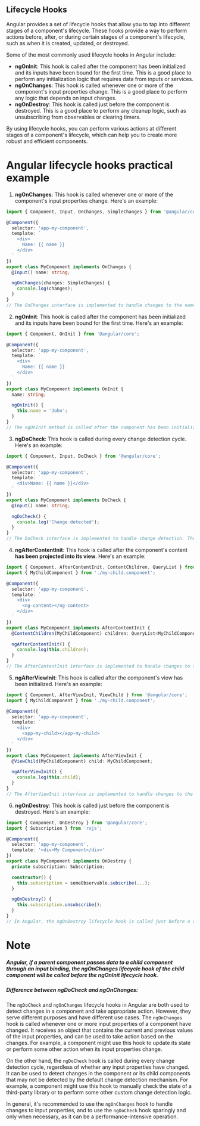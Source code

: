 ## Lifecycle Hooks

Angular provides a set of lifecycle hooks that allow you to tap into different stages of a component's lifecycle. These hooks provide a way to perform actions before, after, or during certain stages of a component's lifecycle, such as when it is created, updated, or destroyed.

Some of the most commonly used lifecycle hooks in Angular include:
- __ngOnInit__: This hook is called after the component has been initialized and its inputs have been bound for the first time. This is a good place to perform any initialization logic that requires data from inputs or services.
- __ngOnChanges__: This hook is called whenever one or more of the component's input properties change. This is a good place to perform any logic that depends on input changes.
- __ngOnDestroy__: This hook is called just before the component is destroyed. This is a good place to perform any cleanup logic, such as unsubscribing from observables or clearing timers.

By using lifecycle hooks, you can perform various actions at different stages of a component's lifecycle, which can help you to create more robust and efficient components.

# Angular lifecycle hooks practical example
1. __ngOnChanges__: This hook is called whenever one or more of the component's input properties change. Here's an example:
```typescript
import { Component, Input, OnChanges, SimpleChanges } from '@angular/core';

@Component({
  selector: 'app-my-component',
  template: `
    <div>
      Name: {{ name }}
    </div>
  `
})
export class MyComponent implements OnChanges {
  @Input() name: string;

  ngOnChanges(changes: SimpleChanges) {
    console.log(changes);
  }
}
// The OnChanges interface is implemented to handle changes to the name input property. The ngOnChanges method is called whenever the value of the name property changes. It logs the changes to the console for debugging purposes.
```

2. __ngOnInit__: This hook is called after the component has been initialized and its inputs have been bound for the first time. Here's an example:
```typescript
import { Component, OnInit } from '@angular/core';

@Component({
  selector: 'app-my-component',
  template: `
    <div>
      Name: {{ name }}
    </div>
  `
})
export class MyComponent implements OnInit {
  name: string;

  ngOnInit() {
    this.name = 'John';
  }
}
// The ngOnInit method is called after the component has been initialized. In this example, we set the value of the name property to 'John' in the ngOnInit method.
```

3. __ngDoCheck__: This hook is called during every change detection cycle. Here's an example:
```typescript
import { Component, Input, DoCheck } from '@angular/core';

@Component({
  selector: 'app-my-component',
  template: `
    <div>Name: {{ name }}</div>
  `
})
export class MyComponent implements DoCheck {
  @Input() name: string;

  ngDoCheck() {
    console.log('Change detected');
  }
}
// The DoCheck interface is implemented to handle change detection. The ngDoCheck method is called during every change detection cycle. It logs a message to the console indicating that a change has been detected
```

4. __ngAfterContentInit__: This hook is called after the component's content __has been projected into its view__. Here's an example:
```typescript
import { Component, AfterContentInit, ContentChildren, QueryList } from '@angular/core';
import { MyChildComponent } from './my-child.component';

@Component({
  selector: 'app-my-component',
  template: `
    <div>
      <ng-content></ng-content>
    </div>
  `
})
export class MyComponent implements AfterContentInit {
  @ContentChildren(MyChildComponent) children: QueryList<MyChildComponent>;

  ngAfterContentInit() {
    console.log(this.children);
  }
}
// The AfterContentInit interface is implemented to handle changes to the content projection. The ngAfterContentInit method is called after the component's content has been projected into its view. It logs the children of the MyChildComponent type using @ContentChildren.
```
5. __ngAfterViewInit__: This hook is called after the component's view has been initialized. Here's an example:
```typescript
import { Component, AfterViewInit, ViewChild } from '@angular/core';
import { MyChildComponent } from './my-child.component';

@Component({
  selector: 'app-my-component',
  template: `
    <div>
      <app-my-child></app-my-child>
    </div>
  `
})
export class MyComponent implements AfterViewInit {
  @ViewChild(MyChildComponent) child: MyChildComponent;

  ngAfterViewInit() {
    console.log(this.child);
  }
}
// The AfterViewInit interface is implemented to handle changes to the view. The ngAfterViewInit method is called after the component's view has been initialized. It logs the MyChildComponent instance using @ViewChild.
```

6. __ngOnDestroy__: This hook is called just before the component is destroyed. Here's an example:
```typescript
import { Component, OnDestroy } from '@angular/core';
import { Subscription } from 'rxjs';

@Component({
  selector: 'app-my-component',
  template: '<div>My Component</div>'
})
export class MyComponent implements OnDestroy {
  private subscription: Subscription;

  constructor() {
    this.subscription = someObservable.subscribe(...);
  }

  ngOnDestroy() {
    this.subscription.unsubscribe();
  }
}
// In Angular, the ngOnDestroy lifecycle hook is called just before a component is destroyed and removed from the DOM. It provides an opportunity to perform any cleanup or finalization that is needed before the component is destroyed, such as unsubscribing from observables, clearing timers, or releasing resources.
```

# Note
##### Angular, if a parent component passes data to a child component through an input binding, the ngOnChanges lifecycle hook of the child component will be called before the ngOnInit lifecycle hook.

##### Difference between ngDoCheck and ngOnChanges:
The `ngDoCheck` and `ngOnChanges` lifecycle hooks in Angular are both used to detect changes in a component and take appropriate action. However, they serve different purposes and have different use cases.
The `ngOnChanges` hook is called whenever one or more input properties of a component have changed. It receives an object that contains the current and previous values of the input properties, and can be used to take action based on the changes. For example, a component might use this hook to update its state or perform some other action when its input properties change.

On the other hand, the `ngDoCheck` hook is called during every change detection cycle, regardless of whether any input properties have changed. It can be used to detect changes in the component or its child components that may not be detected by the default change detection mechanism. For example, a component might use this hook to manually check the state of a third-party library or to perform some other custom change detection logic.

In general, it's recommended to use the `ngOnChanges` hook to handle changes to input properties, and to use the `ngDoCheck` hook sparingly and only when necessary, as it can be a performance-intensive operation.
